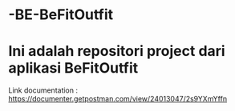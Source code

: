 # -BE-BeFitOutfit
# Ini adalah repositori project dari aplikasi BeFitOutfit
Link documentation : https://documenter.getpostman.com/view/24013047/2s9YXmYffn
